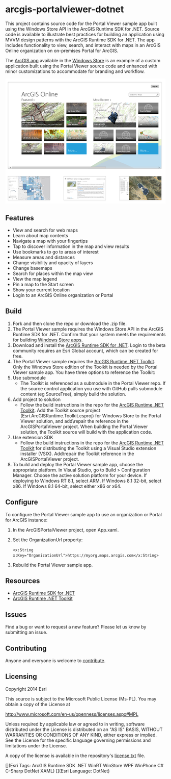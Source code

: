 # arcgis-portalviewer-dotnet

This project contains source code for the Portal Viewer sample app built using the Windows Store API in the ArcGIS Runtime SDK for .NET.   Source code is available to illustrate best practices for building an application using MVVM design patterns with the ArcGIS Runtime SDK for .NET.  The app includes functionality to view, search, and interact with maps in an ArcGIS Online organization on on-premises Portal for ArcGIS. 

The [ArcGIS app](http://apps.microsoft.com/windows/app/arcgis/db733971-3cc8-4db9-ae5a-865f2853a960) available in the [Windows Store](http://www.windowsstore.com/) is an example of a custom application built using the Portal Viewer source code and enhanced with minor customizations to accommodate for branding and workflow.      

![Image of sample app](/arcgis-portalviewer-dotnet.png "Portal Viewer sample app")

## Features 
- View and search for web maps
- Learn about map contents
- Navigate a map with your fingertips
- Tap to discover information in the map and view results
- Use bookmarks to go to areas of interest
- Measure areas and distances
- Change visibility and opacity of layers
- Change basemaps
- Search for places within the map view
- View the map legend
- Pin a map to the Start screen
- Show your current location
- Login to an ArcGIS Online organization or Portal


## Build
1. Fork and then clone the repo or download the .zip file.
2. The Portal Viewer sample requires the Windows Store API in the ArcGIS Runtime SDK for .NET.  Confirm that your system meets the requirements for building [Windows Store apps](http://developers.arcgis.com/net/store/guide/system-requirements.htm). 
3. Download and install the [ArcGIS Runtime SDK for .NET](http://esriurl.com/dotnetsdk).  Login to the beta community requires an Esri Global account, which can be created for free.
4. The Portal Viewer sample requires the [ArcGIS Runtime .NET Toolkit](https://github.com/Esri/arcgis-toolkit-dotnet).  Only the Windows Store edition of the Toolkit is needed by the Portal Viewer sample app.  You have three options to reference the Toolkit: 
 1. Use submodule
    - The Toolkit is referenced as a submodule in the Portal Viewer repo.  If the source control application you use with GitHub pulls submodule content (eg SourceTree), simply build the solution.   
 2. Add project to solution
    - Follow the build instructions in the repo for the [ArcGIS Runtime .NET Toolkit](https://github.com/Esri/arcgis-toolkit-dotnet).  Add the Toolkit source project (Esri.ArcGISRuntime.Toolkit.csproj) for Windows Store to the Portal Viewer solution, and add\repair the reference in the ArcGISPortalViewer project.  When building the Portal Viewer solution, the Toolkit source will build with the application code.  
 3. Use extension SDK 
    - Follow the build instructions in the repo for the [ArcGIS Runtime .NET Toolkit](https://github.com/Esri/arcgis-toolkit-dotnet) for distributing the Toolkit using a Visual Studio extension installer (VSIX).  Add\repair the Toolkit reference in the ArcGISPortalViewer project. 
5. To build and deploy the Portal Viewer sample app, choose the appropriate platform.  In Visual Studio, go to Build > Configuration Manager.  Choose the active solution platform for your device.  If deploying to Windows RT 8.1, select ARM.  If Windows 8.1 32-bit, select x86.  If Windows 8.1 64-bit, select either x86 or x64.	 

## Configure

To configure the Portal Viewer sample app to use an organization or Portal for ArcGIS instance: 
 1. In the ArcGISPortalViewer project, open App.xaml.
 2. Set the OrganizationUrl property:

    `<x:String x:Key="OrganizationUrl">https://myorg.maps.arcgis.com</x:String>` 
    
 3. Rebuild the Portal Viewer sample app.

## Resources

* [ArcGIS Runtime SDK for .NET](http://esriurl/dotnetsdk)
* [ArcGIS Runtime .NET Toolkit](https://github.com/Esri/arcgis-toolkit-dotnet)

## Issues

Find a bug or want to request a new feature?  Please let us know by submitting an issue.

## Contributing

Anyone and everyone is welcome to [contribute](CONTRIBUTING.md).  

## Licensing
Copyright 2014 Esri

This source is subject to the Microsoft Public License (Ms-PL).
You may obtain a copy of the License at

http://www.microsoft.com/en-us/openness/licenses.aspx#MPL

Unless required by applicable law or agreed to in writing, software
distributed under the License is distributed on an "AS IS" BASIS,
WITHOUT WARRANTIES OR CONDITIONS OF ANY KIND, either express or implied.
See the License for the specific language governing permissions and
limitations under the License.

A copy of the license is available in the repository's [license.txt]( https://raw.github.com/Esri/arcgis-portalviewer-dotnet/master/license.txt) file.

[](Esri Tags: ArcGIS Runtime SDK .NET WinRT WinStore WPF WinPhone C# C-Sharp DotNet XAML)
[](Esri Language: DotNet)



